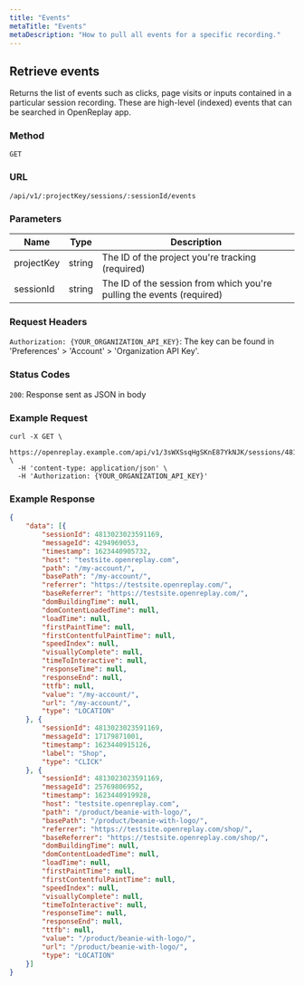 ```yaml
---
title: "Events"
metaTitle: "Events"
metaDescription: "How to pull all events for a specific recording."
---
```


## Retrieve events

Returns the list of events such as clicks, page visits or inputs contained in a particular session recording. These are high-level (indexed) events that can be searched in OpenReplay app.

### Method
`GET`

### URL
`/api/v1/:projectKey/sessions/:sessionId/events`

### Parameters

| Name | Type | Description |
|----------|-------------|-------------|
| projectKey | string | The ID of the project you're tracking (required) |
| sessionId | string | The ID of the session from which you're pulling the events (required) |

### Request Headers

`Authorization: {YOUR_ORGANIZATION_API_KEY}`: The key can be found in 'Preferences' > 'Account' > 'Organization API Key'.

### Status Codes

`200`: Response sent as JSON in body

### Example Request

```curl
curl -X GET \
  https://openreplay.example.com/api/v1/3sWXSsqHgSKnE87YkNJK/sessions/4813023023591169/events \
  -H 'content-type: application/json' \
  -H 'Authorization: {YOUR_ORGANIZATION_API_KEY}'
```

### Example Response

```json
{
    "data": [{
        "sessionId": 4813023023591169,
        "messageId": 4294969053,
        "timestamp": 1623440905732,
        "host": "testsite.openreplay.com",
        "path": "/my-account/",
        "basePath": "/my-account/",
        "referrer": "https://testsite.openreplay.com/",
        "baseReferrer": "https://testsite.openreplay.com/",
        "domBuildingTime": null,
        "domContentLoadedTime": null,
        "loadTime": null,
        "firstPaintTime": null,
        "firstContentfulPaintTime": null,
        "speedIndex": null,
        "visuallyComplete": null,
        "timeToInteractive": null,
        "responseTime": null,
        "responseEnd": null,
        "ttfb": null,
        "value": "/my-account/",
        "url": "/my-account/",
        "type": "LOCATION"
    }, {
        "sessionId": 4813023023591169,
        "messageId": 17179871001,
        "timestamp": 1623440915126,
        "label": "Shop",
        "type": "CLICK"
    }, {
        "sessionId": 4813023023591169,
        "messageId": 25769806952,
        "timestamp": 1623440919928,
        "host": "testsite.openreplay.com",
        "path": "/product/beanie-with-logo/",
        "basePath": "/product/beanie-with-logo/",
        "referrer": "https://testsite.openreplay.com/shop/",
        "baseReferrer": "https://testsite.openreplay.com/shop/",
        "domBuildingTime": null,
        "domContentLoadedTime": null,
        "loadTime": null,
        "firstPaintTime": null,
        "firstContentfulPaintTime": null,
        "speedIndex": null,
        "visuallyComplete": null,
        "timeToInteractive": null,
        "responseTime": null,
        "responseEnd": null,
        "ttfb": null,
        "value": "/product/beanie-with-logo/",
        "url": "/product/beanie-with-logo/",
        "type": "LOCATION"
    }]
}
```
